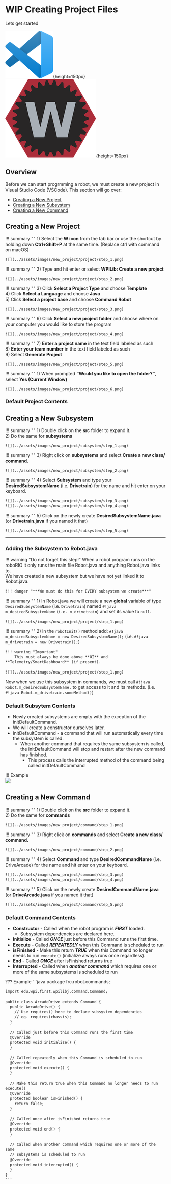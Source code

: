 # **WIP** Creating Project Files

Lets get started

![VSCode](../assets/images/logos/code.png){height=150px}	![](../assets/images/logos/wpilib.png){height=150px}

## Overview

Before we can start progrmming a robot, we must create a new project in Visual Studio Code (VSCode). This section will go over:

- [Creating a New Project](#creating-a-new-project)
- [Creating a New Subsystem](#creating-a-new-subsystem)
- [Creating a New Command](#creating-a-new-command)

## Creating a New Project

!!! summary ""
	1) Select the **W icon** from the tab bar or use the shortcut by holding down **Ctrl+Shift+P** at the same time. (Replace ctrl with command on macOS)  
	
	![](../assets/images/new_project/project/step_1.png)

!!! summary ""
	2) Type and hit enter or select **WPILib: Create a new project**
	
	![](../assets/images/new_project/project/step_2.png)

!!! summary ""
	3) Click **Select a Project Type** and choose **Template**  
	4) Click **Select a Language** and choose **Java**  
	5) Click **Select a project base** and choose **Command Robot**  
	
	![](../assets/images/new_project/project/step_3.png)

!!! summary ""
	6) Click **Select a new project folder** and choose where on your computer you would like to store the program
	
	![](../assets/images/new_project/project/step_4.png)

!!! summary ""
	7) **Enter a project name** in the text field labeled as such  
	8) **Enter your team number** in the text field labeled as such  
	9) Select **Generate Project**  
	
	![](../assets/images/new_project/project/step_5.png)

!!! summary ""
	1)  When prompted **“Would you like to open the folder?”**, select **Yes (Current Window)**
	
	![](../assets/images/new_project/project/step_6.png)

### Default Project Contents

## Creating a New Subsystem

!!! summary ""
	1) Double click on the **src** folder to expand it.  
	2) Do the same for **subsystems**
	
	![](../assets/images/new_project/subsystem/step_1.png)

!!! summary ""
	3) Right click on **subsystems** and select **Create a new class/ command.**
	
	![](../assets/images/new_project/subsystem/step_2.png)
	
!!! summary ""
	4) Select **Subsystem** and type your **DesiredSubsystemName** (i.e. **Drivetrain**) for the name and hit enter on your keyboard.
	
	![](../assets/images/new_project/subsystem/step_3.png)  
	![](../assets/images/new_project/subsystem/step_4.png)

!!! summary ""
	5) Click on the newly create **DesiredSubsystemName.java** (or **Drivetrain.java** if you named it that)
	
	![](../assets/images/new_project/subsystem/step_5.png)

***

### Adding the Subsystem to Robot.java

!!! warning "Do not forget this step!"
	When a robot program runs on the roboRIO it only runs the main file Robot.java and anything Robot.java links to.  
	We have created a new subsystem but we have not yet linked it to Robot.java.  

	!!! danger "***We must do this for EVERY subsystem we create***"

!!! summary ""
	1) In Robot.java we will create a new **global** variable of type `DesiredSubsystemName` (i.e. `Drivetrain`) named `#!java m_desiredSubsystemName` (`i.e. m_drivetrain`) and set its value to `null`.  
    
	![](../assets/images/new_project/project/step_1.png)

!!! summary ""
	2) In the `robotInit()` method add: `#!java m_desiredSubsystemName = new DesiredSubsystemName();` (i.e. `#!java m_drivetrain = new Drivetrain();`)
    
	!!! warning "Important"
    	This must always be done above **OI** and **Telemetry/SmartDashboard** (if present).

	![](../assets/images/new_project/project/step_1.png)
	
Now when we use this subsystem in commands, we must call `#!java Robot.m_desiredSubsystemName.` to get access to it and its methods. (i.e. `#!java Robot.m_drivetrain.someMethod()`)

### Default Subsytem Contents

- Newly created subsystems are empty with the exception of the initDefaultCommand.
- We will create a constructor ourselves later.
- initDefaultCommand - a command that will run automatically every time the subsystem is called.
    - When another command that requires the same subsystem is called, the initDefaultCommand will stop and restart after the new command has finished.
        - This process calls the interrupted method of the command being called initDefaultCommand

!!! Example  
    ![](../assets/images/new_project/new_subsystem.png)

## Creating a New Command

!!! summary ""
	1) Double click on the **src** folder to expand it.  
	2) Do the same for **commands**
	
	![](../assets/images/new_project/command/step_1.png)

!!! summary ""
  	3) Right click on **commands** and select **Create a new class/ command.**  
	
	![](../assets/images/new_project/command/step_2.png)

!!! summary ""
	4) Select **Command** and type **DesiredCommandName** (i.e. DriveArcade) for the name and hit enter on your keyboard.  
	
	![](../assets/images/new_project/command/step_3.png)  
	![](../assets/images/new_project/command/step_4.png)

!!! summary ""
    5) Click on the newly create **DesiredCommandName.java** (or **DriveArcade.java** if you named it that)
	
	![](../assets/images/new_project/command/step_5.png)

### Default Command Contents

- **Constructor** - Called when the robot program is ***FIRST*** loaded.
    - Subsystem dependencies are declared here.
- **Initialize** - Called ***ONCE*** just before this Command runs the first time.
- **Execute** - Called ***REPEATEDLY*** when this Command is scheduled to run
- **isFinished** - Make this return ***TRUE*** when this Command no longer needs to run `execute()` (initialize always runs once regardless). 
- **End** - Called ***ONCE*** after isFinished returns true
- **Interrupted** - Called when ***another command*** which requires one or more of the same subsystems is scheduled to run

??? Example
    ```java
  	package frc.robot.commands;

    import edu.wpi.first.wpilibj.command.Command;

    public class ArcadeDrive extends Command {
      public ArcadeDrive() {
        // Use requires() here to declare subsystem dependencies
        // eg. requires(chassis);
      }

      // Called just before this Command runs the first time
      @Override
      protected void initialize() {
      }

      // Called repeatedly when this Command is scheduled to run
      @Override
      protected void execute() {
      }

      // Make this return true when this Command no longer needs to run execute()
      @Override
      protected boolean isFinished() {
        return false;
      }

      // Called once after isFinished returns true
      @Override
      protected void end() {
      }

      // Called when another command which requires one or more of the same
      // subsystems is scheduled to run
      @Override
      protected void interrupted() {
      }
    }
	```

